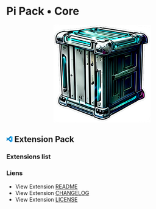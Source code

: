 # Pi Pack • Core

<div align="center"><img src="/extension/icon.png" title="Pi Pack • Core" alt="Pi Pack • Core"></div>

## <picture><img alt="VS Code icon" src="assets/vscode.png"></picture> Extension Pack

### Extensions list

### Liens

- View Extension [README](/extension/README.md)
- View Extension [CHANGELOG](/extension/CHANGELOG.md)
- View Extension [LICENSE](/extension/LICENSE.md)
